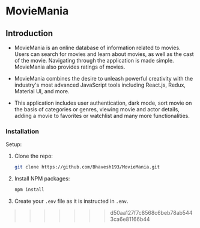 # MovieMania

## Introduction

- MovieMania is an online database of information related to movies. Users can search for movies and learn about movies, as well as the cast of the movie. Navigating through the application is made simple. MovieMania also provides ratings of movies.

- MovieMania
 combines the desire to unleash powerful creativity with the industry's most advanced JavaScript tools including React.js, Redux, Material UI, and more.

- This application includes user authentication, dark mode, sort movie on the basis of categories or genres, viewing movie and actor details, adding a movie to favorites or watchlist and many more functionalities.


### Installation

Setup:

1. Clone the repo:
   ```sh
   git clone https://github.com/Bhavesh193/MovieMania.git
   ```
2. Install NPM packages:
   ```sh
   npm install
   ```
3. Create your `.env` file as it is instructed in `.env`.
>>>>>>> d50aa127f7c8568c6beb78ab5443ca6e81166b44
